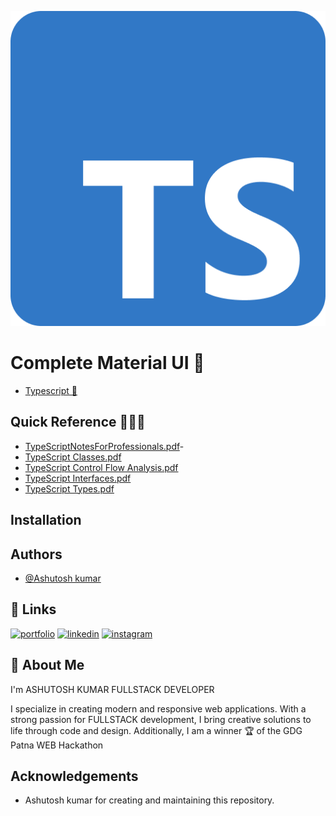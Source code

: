 
![ts-logo-512.png](Resources/ts-logo-512.png)

# Complete Material UI 🚀

- [Typescript 🔗](https://www.typescriptlang.org/)
## Quick Reference 🚀🧑‍💻
- [TypeScriptNotesForProfessionals.pdf](Resources%2FTypeScriptNotesForProfessionals.pdf)- []()
- [TypeScript Classes.pdf](Resources%2Ftypescript-cheat-sheets%2Fpdfs%2FTypeScript%20Classes.pdf)
- [TypeScript Control Flow Analysis.pdf](Resources%2Ftypescript-cheat-sheets%2Fpdfs%2FTypeScript%20Control%20Flow%20Analysis.pdf)
- [TypeScript Interfaces.pdf](Resources%2Ftypescript-cheat-sheets%2Fpdfs%2FTypeScript%20Interfaces.pdf)
- [TypeScript Types.pdf](Resources%2Ftypescript-cheat-sheets%2Fpdfs%2FTypeScript%20Types.pdf)



## Installation 

## Authors

- [@Ashutosh kumar](https://github.com/Ashukr321)



## 🔗 Links
[![portfolio](https://img.shields.io/badge/my_portfolio-000?style=for-the-badge&logo=ko-fi&logoColor=white)](https://modern-portfolio-phi-rouge.vercel.app/)
[![linkedin](https://img.shields.io/badge/linkedin-0A66C2?style=for-the-badge&logo=linkedin&logoColor=white)](https://www.linkedin.com/in/ashutosh-kumar-7ba1a6211/)
[![instagram](https://img.shields.io/badge/instagram-E4405F?style=for-the-badge&logo=instagram&logoColor=white)](https://www.instagram.com/ashukr321/)


## 🚀 About Me
I'm ASHUTOSH KUMAR FULLSTACK DEVELOPER 

I specialize in creating modern and responsive web applications. With a strong passion for FULLSTACK development, I bring creative solutions to life through code and design. Additionally, I am a winner 🏆 of the GDG Patna WEB Hackathon


## Acknowledgements

 * Ashutosh kumar for creating and maintaining this repository.

